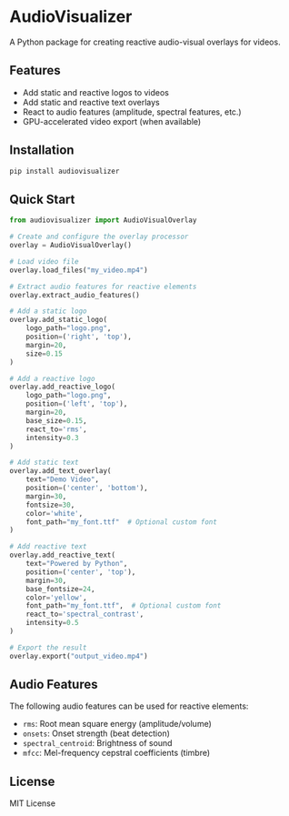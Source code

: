 # AudioVisualizer

A Python package for creating reactive audio-visual overlays for videos.

## Features

- Add static and reactive logos to videos
- Add static and reactive text overlays
- React to audio features (amplitude, spectral features, etc.)
- GPU-accelerated video export (when available)

## Installation

```bash
pip install audiovisualizer
```

## Quick Start

```python
from audiovisualizer import AudioVisualOverlay

# Create and configure the overlay processor
overlay = AudioVisualOverlay()

# Load video file
overlay.load_files("my_video.mp4")

# Extract audio features for reactive elements
overlay.extract_audio_features()

# Add a static logo
overlay.add_static_logo(
    logo_path="logo.png",
    position=('right', 'top'),
    margin=20,
    size=0.15
)

# Add a reactive logo
overlay.add_reactive_logo(
    logo_path="logo.png",
    position=('left', 'top'),
    margin=20,
    base_size=0.15,
    react_to='rms',
    intensity=0.3
)

# Add static text
overlay.add_text_overlay(
    text="Demo Video",
    position=('center', 'bottom'),
    margin=30,
    fontsize=30,
    color='white',
    font_path="my_font.ttf"  # Optional custom font
)

# Add reactive text
overlay.add_reactive_text(
    text="Powered by Python",
    position=('center', 'top'),
    margin=30,
    base_fontsize=24,
    color='yellow',
    font_path="my_font.ttf",  # Optional custom font
    react_to='spectral_contrast',
    intensity=0.5
)

# Export the result
overlay.export("output_video.mp4")
```

## Audio Features

The following audio features can be used for reactive elements:

- `rms`: Root mean square energy (amplitude/volume)
- `onsets`: Onset strength (beat detection)
- `spectral_centroid`: Brightness of sound
- `mfcc`: Mel-frequency cepstral coefficients (timbre)

## License

MIT License